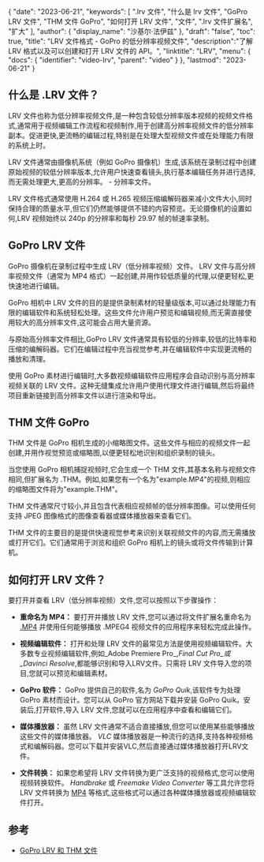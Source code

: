 {
"date": "2023-06-21",
  "keywords": [
".lrv 文件",
"什么是 lrv 文件",
"GoPro LRV 文件",
"THM 文件 GoPro",
"如何打开 LRV 文件",
"文件",
".lrv 文件扩展名",
"扩大"
],
  "author": {
"display_name": "沙基尔·法伊兹"
},
"draft": "false",
"toc": true,
"title": "LRV 文件格式 - GoPro 的低分辨率视频文件",
  "description":"了解 LRV 格式以及可以创建和打开 LRV 文件的 API。",
"linktitle": "LRV",
  "menu": {
    "docs": {
      "identifier": "video-lrv",
"parent": "video"
}
},
"lastmod": "2023-06-21"
}

## 什么是 .LRV 文件？

LRV 文件也称为低分辨率视频文件,是一种包含较低分辨率版本视频的视频文件格式,通常用于视频编辑工作流程和视频制作,用于创建高分辨率视频文件的低分辨率副本。促进更快,更流畅的编辑过程,特别是在处理大型视频文件或在处理能力有限的系统上时。

LRV 文件通常由摄像机系统（例如 GoPro 摄像机）生成,该系统在录制过程中创建原始视频的较低分辨率版本,允许用户快速查看镜头,执行基本编辑任务并进行选择,而无需处理更大,更高的分辨率。 - 分辨率文件。

LRV 文件格式通常使用 H.264 或 H.265 视频压缩编解码器来减小文件大小,同时保持合理的质量水平,但它们仍然能够提供不错的内容预览。无论摄像机的设置如何,LRV 视频始终以 240p 的分辨率和每秒 29.97 帧的帧速率录制。

## GoPro LRV 文件

GoPro 摄像机在录制过程中生成 LRV（低分辨率视频）文件。 LRV 文件与高分辨率视频文件（通常为 MP4 格式）一起创建,并用作较低质量的代理,以便更轻松,更快速地进行编辑。

GoPro 相机中 LRV 文件的目的是提供录制素材的轻量级版本,可以通过处理能力有限的编辑软件和系统轻松处理。这些文件允许用户预览和编辑视频,而无需直接使用较大的高分辨率文件,这可能会占用大量资源。

与原始高分辨率文件相比,GoPro LRV 文件通常具有较低的分辨率,较低的比特率和压缩的编解码器。它们在编辑过程中充当视觉参考,并在编辑软件中实现更流畅的播放和清理。

使用 GoPro 素材进行编辑时,大多数视频编辑软件应用程序会自动识别与高分辨率视频关联的 LRV 文件。这种无缝集成允许用户使用代理文件进行编辑,然后将最终项目重新链接到高分辨率文件以进行渲染和导出。

## THM 文件 GoPro

THM 文件是 GoPro 相机生成的小缩略图文件。这些文件与相应的视频文件一起创建,并用作视觉预览或缩略图,以便更轻松地识别和组织录制的镜头。

当您使用 GoPro 相机捕捉视频时,它会生成一个 THM 文件,其基本名称与视频文件相同,但扩展名为 .THM。例如,如果您有一个名为"example.MP4"的视频,则相应的缩略图文件将为"example.THM"。

THM 文件通常尺寸较小,并且包含代表相应视频帧的低分辨率图像。可以使用任何支持 JPEG 图像格式的图像查看器或媒体播放器来查看它们。

THM 文件的主要目的是提供快速视觉参考来识别关联视频文件的内容,而无需播放或打开它们。它们通常用于浏览和组织 GoPro 相机上的镜头或将文件传输到计算机。

## 如何打开 LRV 文件？

要打开并查看 LRV（低分辨率视频）文件,您可以按照以下步骤操作：

- **重命名为 MP4：** 要打开并播放 LRV 文件,您可以通过将文件扩展名重命名为 [.MP4](/zh/video/mp4/) 并使用任何能够播放 .MPEG4 视频文件的应用程序来轻松完成此操作。

- **视频编辑软件：** 打开和处理 LRV 文件的最常见方法是使用视频编辑软件。大多数专业视频编辑软件,例如_Adobe Premiere Pro_,_Final Cut Pro_或_Davinci Resolve_,都能够识别和导入LRV文件。只需将 LRV 文件导入您的项目,您就可以预览和编辑素材。

- **GoPro 软件：** GoPro 提供自己的软件,名为 _GoPro Quik_,该软件专为处理 GoPro 素材而设计。您可以从 GoPro 官方网站下载并安装 GoPro Quik。安装后,打开软件,导入 LRV 文件,您就可以在应用程序中查看和编辑它们。

- **媒体播放器：** 虽然 LRV 文件通常不适合直接播放,但您可以使用某些能够播放这些文件的媒体播放器。 _VLC_ 媒体播放器是一种流行的选择,支持各种视频格式和编解码器。您可以下载并安装VLC,然后直接通过媒体播放器打开LRV文件。

- **文件转换：** 如果您希望将 LRV 文件转换为更广泛支持的视频格式,您可以使用视频转换软件。 _Handbrake_ 或 _Freemake Video Converter_ 等工具允许您将 LRV 文件转换为 [MP4](/zh/video/mp4/) 等格式,这些格式可以通过各种媒体播放器或视频编辑软件打开。

## 参考
* [GoPro LRV 和 THM 文件](https://shotkit.com/lrv-thm-file/)


